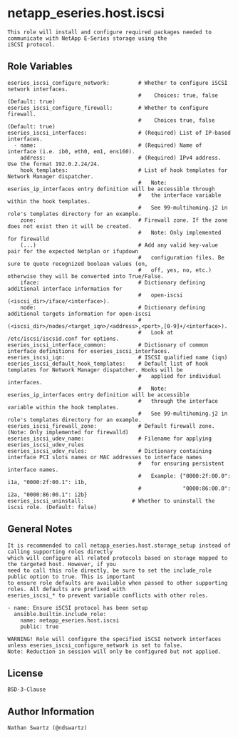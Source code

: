 # netapp_eseries.host.iscsi
    This role will install and configure required packages needed to communicate with NetApp E-Series storage using the
    iSCSI protocol.

## Role Variables
    eseries_iscsi_configure_network:         # Whether to configure iSCSI network interfaces.
                                             #    Choices: true, false (Default: true)
    eseries_iscsi_configure_firewall:        # Whether to configure firewall.
                                             #    Choices true, false (Default: true)
    eseries_iscsi_interfaces:                # (Required) List of IP-based interfaces.
      - name:                                # (Required) Name of interface (i.e. ib0, eth0, em1, ens160).
        address:                             # (Required) IPv4 address. Use the format 192.0.2.24/24.
        hook_templates:                      # List of hook templates for Network Manager dispatcher.
                                             #   Note: eseries_ip_interfaces entry definition will be accessible through
                                             #   the interface variable within the hook templates.
                                             #   See 99-multihoming.j2 in role's templates directory for an example.
        zone:                                # Firewall zone. If the zone does not exist then it will be created.
                                             #   Note: Only implemented for firewalld
        (...)                                # Add any valid key-value pair for the expected Netplan or ifupdown
                                             #   configuration files. Be sure to quote recognized boolean values (on,
                                             #   off, yes, no, etc.) otherwise they will be converted into True/False.
        iface:                               # Dictionary defining additional interface information for
                                             #   open-iscsi (<iscsi_dir>/iface/<interface>).
        node:                                # Dictionary defining additional targets information for open-iscsi
                                             #   (<iscsi_dir>/nodes/<target_iqn>/<address>,<port>,[0-9]+/<interface>).
                                             #   Look at /etc/iscsi/iscsid.conf for options.
    eseries_iscsi_interface_common:          # Dictionary of common interface definitions for eseries_iscsi_interfaces.
    eseries_iscsi_iqn:                       # ISCSI qualified name (iqn)
    eseries_iscsi_default_hook_templates:    # Default list of hook templates for Network Manager dispatcher. Hooks will be
                                             #   applied for individual interfaces.
                                             #   Note: eseries_ip_interfaces entry definition will be accessible
                                             #   through the interface variable within the hook templates.
                                             #   See 99-multihoming.j2 in role's templates directory for an example.
    eseries_iscsi_firewall_zone:             # Default firewall zone. (Note: Only implemented for firewalld)
    eseries_iscsi_udev_name:                 # Filename for applying eseries_iscsi_udev_rules
    eseries_iscsi_udev_rules:                # Dictionary containing interface PCI slots names or MAC addresses to interface names
                                             #   for ensuring persistent interface names.
                                             #   Example: {"0000:2f:00.0": i1a, "0000:2f:00.1": i1b,
                                             #             "0000:86:00.0": i2a, "0000:86:00.1": i2b}
    eseries_iscsi_uninstall:               # Whether to uninstall the iscsi role. (Default: false)


## General Notes
    It is recommended to call netapp_eseries.host.storage_setup instead of calling supporting roles directly
    which will configure all related protocols based on storage mapped to the targeted host. However, if you
    need to call this role directly, be sure to set the include_role public option to true. This is important
    to ensure role defaults are available when passed to other supporting roles. All defaults are prefixed with
    eseries_iscsi_* to prevent variable conflicts with other roles.

    - name: Ensure iSCSI protocol has been setup
      ansible.builtin.include_role:
        name: netapp_eseries.host.iscsi
        public: true

    WARNING! Role will configure the specified iSCSI network interfaces unless eseries_iscsi_configure_network is set to false.
    Note: Reduction in session will only be configured but not applied.

## License
    BSD-3-Clause

## Author Information
    Nathan Swartz (@ndswartz)

